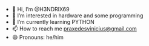 - 👋 Hi, I’m @H3NDRIX69
- 👀 I’m interested in hardware and some programming
- 🌱 I’m currently learning PYTHON
- 📫 How to reach me praxedesvinicius@gmail.com
- 😄 Pronouns: he/him

<!---
H3NDRIX69/H3NDRIX69 is a ✨ special ✨ repository because its `README.md` (this file) appears on your GitHub profile.
You can click the Preview link to take a look at your changes.
--->
